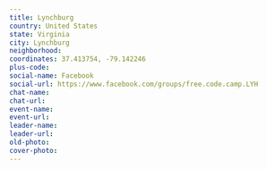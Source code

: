 ```yaml
---
title: Lynchburg
country: United States
state: Virginia
city: Lynchburg
neighborhood: 
coordinates: 37.413754, -79.142246
plus-code:
social-name: Facebook
social-url: https://www.facebook.com/groups/free.code.camp.LYH
chat-name:
chat-url:
event-name:
event-url:
leader-name:
leader-url:
old-photo: 
cover-photo:
---
```


